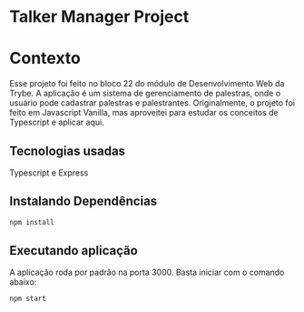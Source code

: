 # Talker Manager Project

# Contexto
Esse projeto foi feito no bloco 22 do módulo de Desenvolvimento Web da Trybe. A aplicação é um sistema de gerenciamento de palestras, onde o usuário pode cadastrar palestras e palestrantes. Originalmente, o projeto foi feito em Javascript Vanilla, mas aproveitei para estudar os conceitos de Typescript e aplicar aqui.

## Tecnologias usadas

Typescript e Express

## Instalando Dependências

```bash 
npm install
``` 

## Executando aplicação

A aplicação roda por padrão na porta 3000. Basta iniciar com o comando abaixo:
  ```
  npm start
  ```

